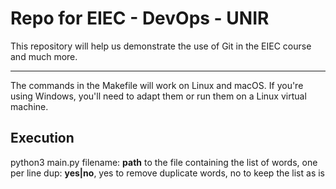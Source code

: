 # Repo for EIEC - DevOps - UNIR

This repository will help us demonstrate the use of Git in the EIEC course and much more.

---

The commands in the Makefile will work on Linux and macOS. If you're using Windows, you'll need to adapt them or run them on a Linux virtual machine.

## Execution

python3 main.py <filename> <dup>
  filename: **path** to the file containing the list of words, one per line
  dup: **yes|no**, yes to remove duplicate words, no to keep the list as is